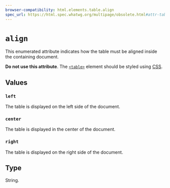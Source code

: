 ```yaml
---
browser-compatibility: html.elements.table.align
spec_url: https://html.spec.whatwg.org/multipage/obsolete.html#attr-table-align
---
```


# `align`

This enumerated attribute indicates how the table must be aligned inside the containing document.

**Do not use this attribute**. The [`<table>`](https://developer.mozilla.org/en-US/docs/Web/HTML/Element/table) element should be styled using [CSS](https://developer.mozilla.org/en-US/docs/CSS).

## Values

### `left`

The table is displayed on the left side of the document.

### `center`

The table is displayed in the center of the document.

### `right`

The table is displayed on the right side of the document.

## Type

String.
